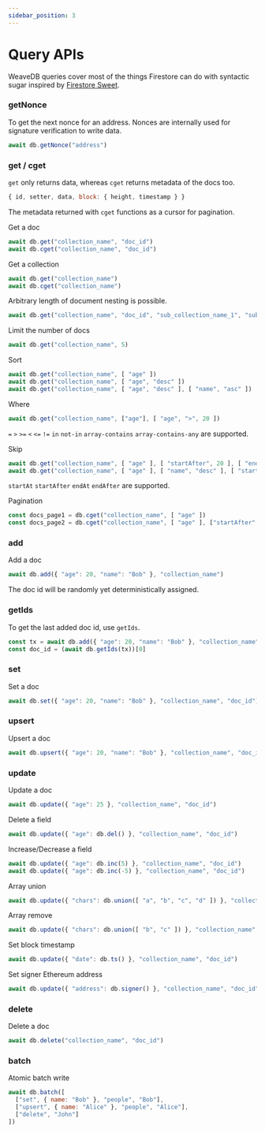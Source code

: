 ```yaml
---
sidebar_position: 3
---
```

# Query APIs

WeaveDB queries cover most of the things Firestore can do with syntactic sugar inspired by [Firestore Sweet](https://warashibe.github.io/firestore-sweet/).

### getNonce

To get the next nonce for an address. Nonces are internally used for signature verification to write data.

```js
await db.getNonce("address")
```

### get / cget

`get` only returns data, whereas `cget` returns metadata of the docs too.

```js
{ id, setter, data, block: { height, timestamp } }
```

The metadata returned with `cget` functions as a cursor for pagination.

Get a doc

```js
await db.get("collection_name", "doc_id")
await db.cget("collection_name", "doc_id")
```

Get a collection

```js
await db.get("collection_name")
await db.cget("collection_name")
```
Arbitrary length of document nesting is possible.

```js
await db.get("collection_name", "doc_id", "sub_collection_name_1", "sub_doc_id_1", "sub_collection_name_2", "sub_doc_id_2")
```

Limit the number of docs

```js
await db.get("collection_name", 5)
```

Sort

```js
await db.get("collection_name", [ "age" ])
await db.get("collection_name", [ "age", "desc" ])
await db.get("collection_name", [ "age", "desc" ], [ "name", "asc" ])
```

Where

```js
await db.get("collection_name", ["age"], [ "age", ">", 20 ])
```

`=` `>` `>=` `<` `<=` `!=` `in` `not-in` `array-contains` `array-contains-any` are supported.

Skip

```js
await db.get("collection_name", [ "age" ], [ "startAfter", 20 ], [ "endAt", 60 ])
await db.get("collection_name", [ "age" ], [ "name", "desc" ], [ "startAfter", 20, "Bob" ])
```

`startAt` `startAfter` `endAt` `endAfter` are supported.

Pagination

```js
const docs_page1 = db.cget("collection_name", [ "age" ])
const docs_page2 = db.cget("collection_name", [ "age" ], ["startAfter", docs_page1[docs_page1.length - 1]])
```

### add

Add a doc

```js
await db.add({ "age": 20, "name": "Bob" }, "collection_name")
```
The doc id will be randomly yet deterministically assigned.

### getIds

To get the last added doc id, use `getIds`.

```js
const tx = await db.add({ "age": 20, "name": "Bob" }, "collection_name")
const doc_id = (await db.getIds(tx))[0]
```

### set

Set a doc

```js
await db.set({ "age": 20, "name": "Bob" }, "collection_name", "doc_id")
```

### upsert

Upsert a doc

```js
await db.upsert({ "age": 20, "name": "Bob" }, "collection_name", "doc_id")
```

### update

Update a doc

```js
await db.update({ "age": 25 }, "collection_name", "doc_id")
```
Delete a field

```js
await db.update({ "age": db.del() }, "collection_name", "doc_id")
```

Increase/Decrease a field

```js
await db.update({ "age": db.inc(5) }, "collection_name", "doc_id")
await db.update({ "age": db.inc(-5) }, "collection_name", "doc_id")
```

Array union

```js
await db.update({ "chars": db.union([ "a", "b", "c", "d" ]) }, "collection_name", "doc_id")
```

Array remove

```js
await db.update({ "chars": db.union([ "b", "c" ]) }, "collection_name", "doc_id")
```

Set block timestamp
```js
await db.update({ "date": db.ts() }, "collection_name", "doc_id")
```

Set signer Ethereum address
```js
await db.update({ "address": db.signer() }, "collection_name", "doc_id")
```

### delete

Delete a doc

```js
await db.delete("collection_name", "doc_id")
```

### batch

Atomic batch write

```js
await db.batch([
  ["set", { name: "Bob" }, "people", "Bob"],
  ["upsert", { name: "Alice" }, "people", "Alice"],
  ["delete", "John"]
])
```
